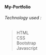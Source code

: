 #### **My-Portfolio**

###### Technology used :
> HTML <br />
> CSS <br />
> Bootstrap <br />
> Javascript <br />